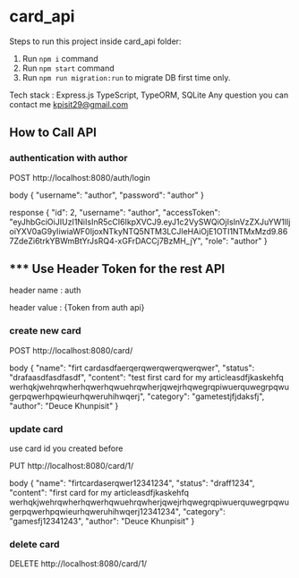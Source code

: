 # card_api
Steps to run this project inside card_api folder:

1. Run `npm i` command
2. Run `npm start` command
3. Run `npm run migration:run` to migrate DB first time only.

Tech stack : Express.js TypeScript, TypeORM, SQLite
Any question you can contact me kpisit29@gmail.com

## How to Call API

### authentication with author
POST http://localhost:8080/auth/login 

body
 {
  "username": "author",
  "password": "author"
}

response
{
    "id": 2,
    "username": "author",
    "accessToken": "eyJhbGciOiJIUzI1NiIsInR5cCI6IkpXVCJ9.eyJ1c2VySWQiOjIsInVzZXJuYW1lIjoiYXV0aG9yIiwiaWF0IjoxNTkyNTQ5NTM3LCJleHAiOjE1OTI1NTMxMzd9.867ZdeZi6trkYBWmBtYrJsRQ4-xGFrDACCj7BzMH_jY",
    "role": "author"
}

## *** Use Header Token for the rest API
header name : auth 

header value : {Token from auth api}

### create new card
POST http://localhost:8080/card/

body
{
  "name": "firt cardasdfaerqerqwerqwerqwerqwer",
  "status": "drafaasdfasdfasdf",
  "content": "test first card for my articleasdfjkaskehfq werhqkjwehrqwherhqwerhqwuehrqwherjqwejrhqwegrqpiwuerquwegrpqwugerpqwerhpqwieurhqweruhihwqerj",
  "category": "gametestjfjdaksfj",
  "author": "Deuce Khunpisit" 
}

### update card
use card id you created before

PUT http://localhost:8080/card/1/

body
{
  "name": "firtcardaserqwer12341234",
  "status": "draff1234",
  "content": "first card for my articleasdfjkaskehfq werhqkjwehrqwherhqwerhqwuehrqwherjqwejrhqwegrqpiwuerquwegrpqwugerpqwerhpqwieurhqweruhihwqerj12341234",
  "category": "gamesfj12341243",
  "author": "Deuce Khunpisit" 
}

### delete card 

DELETE http://localhost:8080/card/1/


